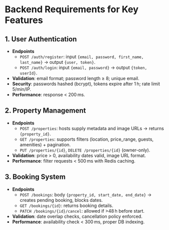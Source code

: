 # Backend Requirements for Key Features

## 1. User Authentication
- **Endpoints**
  - `POST /auth/register`: input `{email, password, first_name, last_name}` → output `{user, token}`.
  - `POST /auth/login`: input `{email, password}` → output `{token, userId}`.
- **Validation**: email format; password length ≥ 8; unique email.
- **Security**: passwords hashed (bcrypt), tokens expire after 1 h; rate limit 5/min/IP.
- **Performance**: response < 200 ms.

## 2. Property Management
- **Endpoints**
  - `POST /properties`: hosts supply metadata and image URLs → returns `{property_id}`.
  - `GET /properties`: supports filters (location, price_range, guests, amenities) + pagination.
  - `PUT /properties/{id}`, `DELETE /properties/{id}` (owner-only).
- **Validation**: price > 0, availability dates valid, image URL format.
- **Performance**: filter requests < 500 ms with Redis caching.

## 3. Booking System
- **Endpoints**
  - `POST /bookings`: body `{property_id, start_date, end_date}` → creates pending booking, blocks dates.
  - `GET /bookings/{id}`: returns booking details.
  - `PATCH /bookings/{id}/cancel`: allowed if >48 h before start.
- **Validation**: date overlap checks, cancellation policy enforced.
- **Performance**: availability check < 300 ms, proper DB indexing.
